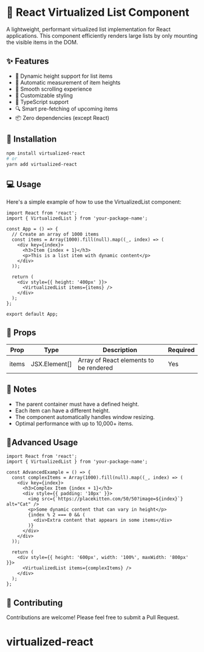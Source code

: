 # 🚀 React Virtualized List Component

A lightweight, performant virtualized list implementation for React applications. This component efficiently renders large lists by only mounting the visible items in the DOM.

## ✨ Features

- 🎯 Dynamic height support for list items
- 📏 Automatic measurement of item heights
- 🔄 Smooth scrolling experience
- 🎨 Customizable styling
- 💪 TypeScript support
- 🔍 Smart pre-fetching of upcoming items
- 📦 Zero dependencies (except React)

## 🔧 Installation

```bash
npm install virtualized-react
# or
yarn add virtualized-react
```

## 💻 Usage

Here's a simple example of how to use the VirtualizedList component:

```JS
import React from 'react';
import { VirtualizedList } from 'your-package-name';

const App = () => {
  // Create an array of 1000 items
  const items = Array(1000).fill(null).map((_, index) => (
    <div key={index}>
      <h3>Item {index + 1}</h3>
      <p>This is a list item with dynamic content</p>
    </div>
  ));

  return (
    <div style={{ height: '400px' }}>
      <VirtualizedList items={items} />
    </div>
  );
};

export default App;
```

## 🎯 Props

| Prop  | Type          | Description                            | Required |
| ----- | ------------- | -------------------------------------- | -------- |
| items | JSX.Element[] | Array of React elements to be rendered | Yes      |

## 📝 Notes

- The parent container must have a defined height.
- Each item can have a different height.
- The component automatically handles window resizing.
- Optimal performance with up to 10,000+ items.

## 🌟Advanced Usage

```JS
import React from 'react';
import { VirtualizedList } from 'your-package-name';

const AdvancedExample = () => {
  const complexItems = Array(1000).fill(null).map((_, index) => (
    <div key={index}>
      <h3>Complex Item {index + 1}</h3>
      <div style={{ padding: '10px' }}>
        <img src={`https://placekitten.com/50/50?image=${index}`} alt="Cat" />
        <p>Some dynamic content that can vary in height</p>
        {index % 2 === 0 && (
          <div>Extra content that appears in some items</div>
        )}
      </div>
    </div>
  ));

  return (
    <div style={{ height: '600px', width: '100%', maxWidth: '800px' }}>
      <VirtualizedList items={complexItems} />
    </div>
  );
};
```

## 🤝 Contributing

Contributions are welcome! Please feel free to submit a Pull Request.
# virtualized-react
